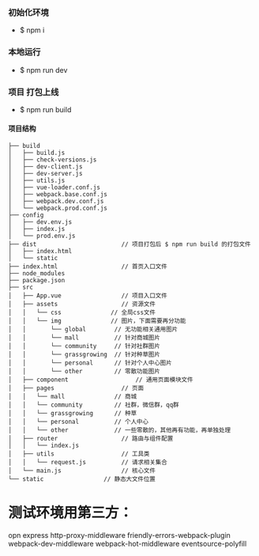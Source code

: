 
### 初始化环境
* $ npm i

### 本地运行
* $ npm run dev

### 项目 打包上线
* $ npm run build

#### 项目结构

```
├── build
│   ├── build.js
│   ├── check-versions.js
│   ├── dev-client.js
│   ├── dev-server.js
│   ├── utils.js
│   ├── vue-loader.conf.js
│   ├── webpack.base.conf.js
│   ├── webpack.dev.conf.js
│   └── webpack.prod.conf.js
├── config
│   ├── dev.env.js
│   ├── index.js
│   └── prod.env.js
├── dist						// 项目打包后 $ npm run build 的打包文件
│   ├── index.html
│   └── static
├── index.html					// 首页入口文件
├── node_modules
├── package.json
├── src
│   ├── App.vue					// 项目入口文件
│   ├── assets					// 资源文件
│   │   └── css              // 全局css文件
│   │   └── img              // 图片，下面需要再分功能
│   │       └── global        // 无功能相关通用图片
│   │       └── mall          // 针对商城图片
│   │       └── community     // 针对社群图片
│   │       └── grassgrowing  // 针对种草图片
│   │       └── personal      // 针对个人中心图片
│   │       └── other         // 零散功能图片
│   ├── component					// 通用页面模块文件
│   ├── pages					// 页面
│   │   └── mall              // 商城
│   │   └── community         // 社群，微信群，qq群
│   │   └── grassgrowing      // 种草
│   │   └── personal          // 个人中心
│   │   └── other             // 一些零散的，其他再有功能，再单独处理
│   ├── router					// 路由与组件配置
│   │   └── index.js
│   ├── utils					// 工具类
│   │   └── request.js			// 请求相关集合
│   └── main.js					// 核心文件
└── static                 // 静态大文件位置
```



# 测试环境用第三方：
opn
express
http-proxy-middleware
friendly-errors-webpack-plugin
webpack-dev-middleware
webpack-hot-middleware
eventsource-polyfill


